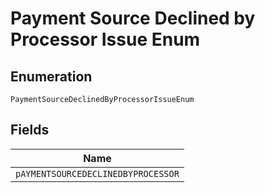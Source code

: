 
# Payment Source Declined by Processor Issue Enum

## Enumeration

`PaymentSourceDeclinedByProcessorIssueEnum`

## Fields

| Name |
|  --- |
| `pAYMENTSOURCEDECLINEDBYPROCESSOR` |

